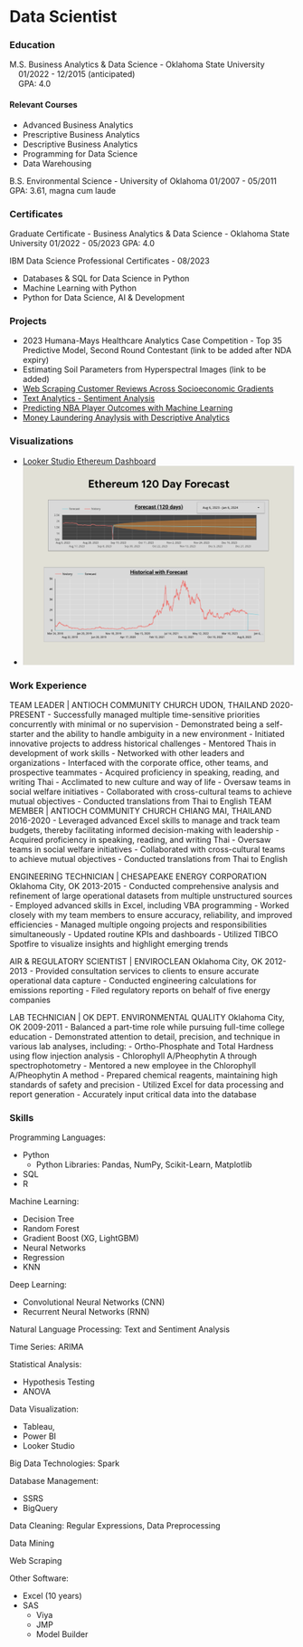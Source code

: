 # Data Scientist

### Education
M.S. Business Analytics & Data Science - Oklahoma State University  
&nbsp;&nbsp;&nbsp;&nbsp;01/2022 - 12/2015 (anticipated)  
&nbsp;&nbsp;&nbsp;&nbsp;GPA: 4.0


#### Relevant Courses
- Advanced Business Analytics
- Prescriptive Business Analytics 
- Descriptive Business Analytics 
- Programming for Data Science 
- Data Warehousing

B.S. Environmental Science - University of Oklahoma
    01/2007 - 05/2011
    GPA: 3.61, magna cum laude

### Certificates
Graduate Certificate - Business Analytics & Data Science - Oklahoma State University
01/2022 - 05/2023
GPA: 4.0

IBM Data Science Professional Certificates - 08/2023
- Databases & SQL for Data Science in Python 
- Machine Learning with Python
- Python for Data Science, AI & Development

### Projects
- 2023 Humana-Mays Healthcare Analytics Case Competition - Top 35 Predictive Model, Second Round Contestant 
    (link to be added after NDA expiry)
- Estimating Soil Parameters from Hyperspectral Images
    (link to be added)
- [Web Scraping Customer Reviews Across Socioeconomic Gradients](http://Customer%20Reviews%20Across%20Socioeconomic%20Gradients)
- [Text Analytics - Sentiment Analysis](https://youtu.be/XUOJAnWFNXE?si=W_bSSvfw-6oVeDIx)
- [Predicting NBA Player Outcomes with Machine Learning](https://youtu.be/J8Evj1pHUYk?si=0HYmugG7T1O2Jjo_)
- [Money Laundering Anaylysis with Descriptive Analytics](https://youtu.be/Tj0h7V5KSWk?si=S7JdzrT7RXcYY3mI)

### Visualizations
- [Looker Studio Ethereum Dashboard](/Assets/Looker_Studio_Reporting_-_9_18_23,_10_39 PM.pdf)
- [![Ethereum Forecast](Assets/Ethereum_forecast.png)](Assets/Ethereum_forecast.png)

### Work Experience
TEAM LEADER | ANTIOCH COMMUNITY CHURCH
    UDON, THAILAND 
    2020-PRESENT
    - Successfully managed multiple time-sensitive priorities concurrently with minimal or no supervision - Demonstrated being a self-starter and the ability to handle ambiguity in a new environment
    - Initiated innovative projects to address historical challenges
    - Mentored Thais in development of work skills
    - Networked with other leaders and organizations
    - Interfaced with the corporate office, other teams, and prospective teammates
    - Acquired proficiency in speaking, reading, and writing Thai
    - Acclimated to new culture and way of life
    - Oversaw teams in social welfare initiatives
    - Collaborated with cross-cultural teams to achieve mutual objectives - Conducted translations from Thai to English
TEAM MEMBER | ANTIOCH COMMUNITY CHURCH
    CHIANG MAI, THAILAND
    2016-2020
    - Leveraged advanced Excel skills to manage and track team budgets, thereby facilitating informed decision-making with leadership
    - Acquired proficiency in speaking, reading, and writing Thai
    - Oversaw teams in social welfare initiatives
    - Collaborated with cross-cultural teams to achieve mutual objectives - Conducted translations from Thai to English
 
ENGINEERING TECHNICIAN | CHESAPEAKE ENERGY CORPORATION
    Oklahoma City, OK 
    2013-2015
    - Conducted comprehensive analysis and refinement of large operational datasets from multiple unstructured sources
    - Employed advanced skills in Excel, including VBA programming
    - Worked closely with my team members to ensure accuracy, reliability, and improved efficiencies
    - Managed multiple ongoing projects and responsibilities simultaneously
    - Updated routine KPIs and dashboards
    - Utilized TIBCO Spotfire to visualize insights and highlight emerging trends

AIR & REGULATORY SCIENTIST | ENVIROCLEAN
    Oklahoma City, OK 
    2012-2013
    - Provided consultation services to clients to ensure accurate operational data capture - Conducted engineering calculations for emissions reporting
    - Filed regulatory reports on behalf of five energy companies

LAB TECHNICIAN | OK DEPT. ENVIRONMENTAL QUALITY 
    Oklahoma City, OK 
    2009-2011
    - Balanced a part-time role while pursuing full-time college education
    - Demonstrated attention to detail, precision, and technique in various lab analyses, including:
        - Ortho-Phosphate and Total Hardness using flow injection analysis
        - Chlorophyll A/Pheophytin A through spectrophotometry
    - Mentored a new employee in the Chlorophyll A/Pheophytin A method
    - Prepared chemical reagents, maintaining high standards of safety and precision
    - Utilized Excel for data processing and report generation
    - Accurately input critical data into the database

### Skills
Programming Languages: 
- Python
    - Python Libraries: Pandas, NumPy, Scikit-Learn, Matplotlib
- SQL
- R

Machine Learning: 
- Decision Tree
- Random Forest
- Gradient Boost (XG, LightGBM)
- Neural Networks
- Regression
- KNN

Deep Learning: 
- Convolutional Neural Networks (CNN)
- Recurrent Neural Networks (RNN)

Natural Language Processing: Text and Sentiment Analysis

Time Series: ARIMA

Statistical Analysis: 
- Hypothesis Testing
- ANOVA

Data Visualization: 
- Tableau,
- Power BI
- Looker Studio

Big Data Technologies: Spark

Database Management: 
- SSRS
- BigQuery

Data Cleaning: Regular Expressions, Data Preprocessing

Data Mining

Web Scraping

Other Software: 
- Excel (10 years)
- SAS
    - Viya
    - JMP
    - Model Builder
